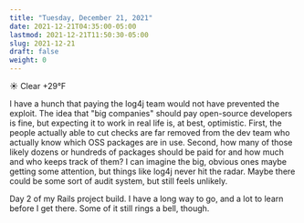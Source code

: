 ```yaml
---
title: "Tuesday, December 21, 2021"
date: 2021-12-21T04:35:00-05:00
lastmod: 2021-12-21T11:50:30-05:00
slug: 2021-12-21
draft: false
weight: 0
---
```


☀️ Clear +29°F

I have a hunch that paying the log4j team would not have prevented the exploit. The idea that "big companies" should pay open-source developers is fine, but expecting it to work in real life is, at best, optimistic. First, the people actually able to cut checks are far removed from the dev team who actually know which OSS packages are in use. Second, how many of those likely dozens or hundreds of packages should be paid for and how much and who keeps track of them? I can imagine the big, obvious ones maybe getting some attention, but things like log4j never hit the radar. Maybe there could be some sort of audit system, but still feels unlikely.

Day 2 of my Rails project build. I have a long way to go, and a lot to learn before I get there. Some of it still rings a bell, though.

[//]: # "Exported with love from a post written in Org mode"
[//]: # "- https://github.com/kaushalmodi/ox-hugo"
